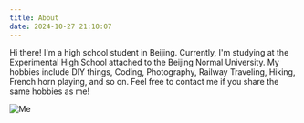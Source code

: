 ```yaml
---
title: About
date: 2024-10-27 21:10:07
---
```

Hi there! I'm a high school student in Beijing. Currently, I'm studying at the Experimental High School attached to the Beijing Normal University. My hobbies include DIY things, Coding, Photography, Railway Traveling, Hiking, French horn playing, and so on. Feel free to contact me if you share the same hobbies as me!

![Me](/about/Me.JPG)
